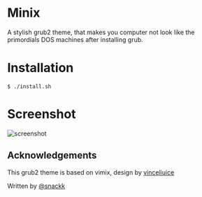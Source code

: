 # Minix
A stylish grub2 theme, that makes you computer not look like the primordials DOS machines after installing grub.


# Installation
```shell
$ ./install.sh
```

# Screenshot
![screenshot](http://i.imgur.com/6nrc5XD.jpg)


## Acknowledgements

This grub2 theme is based on vimix, design by [vinceliuice](http://gnome-look.org/content/show.php/Grub-themes-vimix?content=169954)


  Written by [@snackk](https://github.com/snackk)
